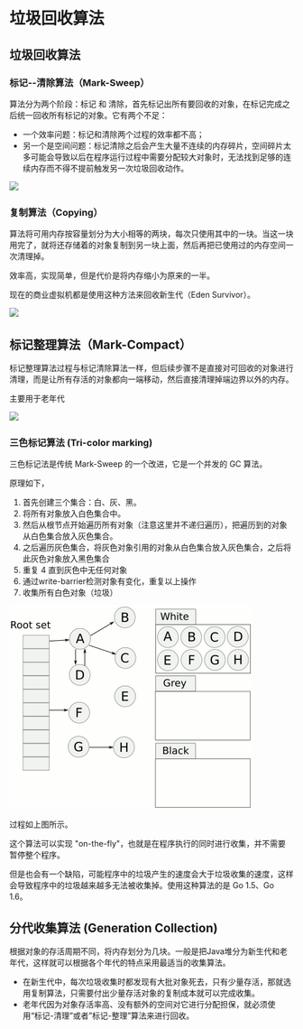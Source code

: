 # 垃圾回收算法

## 垃圾回收算法

### 标记--清除算法（Mark-Sweep）

算法分为两个阶段：标记 和 清除，首先标记出所有要回收的对象，在标记完成之后统一回收所有标记的对象。它有两个不足：

* 一个效率问题：标记和清除两个过程的效率都不高；
* 另一个是空间问题：标记清除之后会产生大量不连续的内存碎片，空间碎片太多可能会导致以后在程序运行过程中需要分配较大对象时，无法找到足够的连续内存而不得不提前触发另一次垃圾回收动作。

![](http://ww2.sinaimg.cn/large/6944d767gw1f1jvdv9uvoj20hk0b0t9g.jpg)

### 复制算法（Copying）

算法将可用内存按容量划分为大小相等的两块，每次只使用其中的一块。当这一块用完了，就将还存储着的对象复制到另一块上面，然后再把已使用过的内存空间一次清理掉。

效率高，实现简单，但是代价是将内存缩小为原来的一半。

现在的商业虚拟机都是使用这种方法来回收新生代（Eden Survivor）。

![](http://ww3.sinaimg.cn/large/6944d767gw1f1jvnkic28j20hh0aejs2.jpg)

## 标记整理算法（Mark-Compact）

标记整理算法过程与标记清除算法一样，但后续步骤不是直接对可回收的对象进行清理，而是让所有存活的对象都向一端移动，然后直接清理掉端边界以外的内存。

主要用于老年代

![](http://ww1.sinaimg.cn/large/6944d767gw1f1jvnkc54cj20h60a5aas.jpg)

### 三色标记算法 \(Tri-color marking\)

三色标记法是传统 Mark-Sweep 的一个改进，它是一个并发的 GC 算法。

原理如下，

1. 首先创建三个集合：白、灰、黑。
2. 将所有对象放入白色集合中。
3. 然后从根节点开始遍历所有对象（注意这里并不递归遍历），把遍历到的对象从白色集合放入灰色集合。
4. 之后遍历灰色集合，将灰色对象引用的对象从白色集合放入灰色集合，之后将此灰色对象放入黑色集合
5. 重复 4 直到灰色中无任何对象
6. 通过write-barrier检测对象有变化，重复以上操作
7. 收集所有白色对象（垃圾）

![](../../.gitbook/assets/三色标记算法.png)

过程如上图所示。

这个算法可以实现 "on-the-fly"，也就是在程序执行的同时进行收集，并不需要暂停整个程序。

但是也会有一个缺陷，可能程序中的垃圾产生的速度会大于垃圾收集的速度，这样会导致程序中的垃圾越来越多无法被收集掉。使用这种算法的是 Go 1.5、Go 1.6。

## 分代收集算法 \(Generation Collection\)

根据对象的存活周期不同，将内存划分为几块。一般是把Java堆分为新生代和老年代，这样就可以根据各个年代的特点采用最适当的收集算法。

* 在新生代中，每次垃圾收集时都发现有大批对象死去，只有少量存活，那就选用复制算法，只需要付出少量存活对象的复制成本就可以完成收集。
* 老年代因为对象存活率高、没有额外的空间对它进行分配担保，就必须使用“标记-清理”或者”标记-整理”算法来进行回收。

